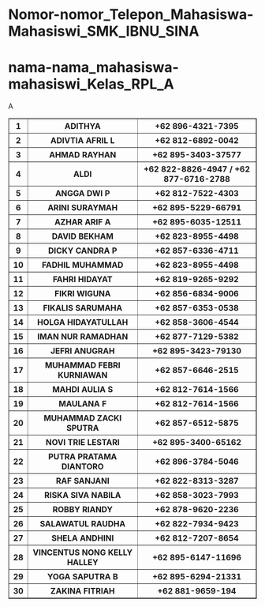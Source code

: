# Nomor-nomor_Telepon_Mahasiswa-Mahasiswi_SMK_IBNU_SINA
# nama-nama_mahasiswa-mahasiswi_Kelas_RPL_A
<!DOCTYPE html>
<html>
<head>
    
<title>ABSENSI</title>
</head>
<body>
<table border="1">
<tr>
  <th>1</th>
  <th>ADITHYA</th>
  <th>+62 896-4321-7395</th>
</tr>
   <tr>
      <th>2</th>
      <th>ADIVTIA AFRIL L</th>
      <th>+62 812-6892-0042</th>
</tr>
   <tr>
      <th>3</th>
      <th>AHMAD RAYHAN</th>
      <th>+62 895-3403-37577</th>
</tr>
   <tr>
      <th>4</th>A
      <th>ALDI</th>
      <th>+62 822-8826-4947 / +62 877-6716-2788</th>
</tr>
   <tr>
      <th>5</th>
      <th>ANGGA DWI P</th>
       <th>+62 812-7522-4303</th>
</tr>
   <tr>
      <th>6</th>
      <th>ARINI SURAYMAH</th>
      <th>+62 895-5229-66791</th>
</tr>
   <tr>
      <th>7</th>
      <th>AZHAR ARIF A</th>
      <th>+62 895-6035-12511</th>
</tr>
   <tr>
      <th>8</th>
      <th>DAVID BEKHAM</th>
       <th>+62 823-8955-4498</th>
</tr>
   <tr>
      <th>9</th>
      <th>DICKY CANDRA P</th>
      <th>+62 857-6336-4711</th>
</tr>
   <tr>
       <th>10</th>
      <th>FADHIL MUHAMMAD</th>
      <th>+62 823-8955-4498</th>
</tr>
   <tr>
      <th>11</th>
      <th>FAHRI HIDAYAT</th>
      <th>+62 819-9265-9292</th>
</tr>
   <tr>
      <th>12</th>
      <th>FIKRI WIGUNA</th>
      <th>+62 856-6834-9006</th>
</tr>
   <tr>
      <th>13</th>
      <th>FIKALIS SARUMAHA</th>
      <th>+62 857-6353-0538</th>
</tr>
   <tr>
      <th>14</th>
      <th>HOLGA HIDAYATULLAH</th>
      <th>+62 858-3606-4544</th>
</tr>
   <tr>
      <th>15</th>
      <th>IMAN NUR RAMADHAN</th>
      <th>+62 877-7129-5382</th>
</tr>
   <tr>
      <th>16</th>
      <th>JEFRI ANUGRAH</th>
      <th>+62 895-3423-79130</th>
</tr>
   <tr>
      <th>17</th>
      <th>MUHAMMAD FEBRI KURNIAWAN</th>
      <th>+62 857-6646-2515</th>
</tr>
   <tr>
      <th>18</th>
      <th>MAHDI AULIA S</th>
      <th>+62 812-7614-1566</th>
</tr>
   <tr>
      <th>19</th>
      <th>MAULANA F</th>
      <th>+62 812-7614-1566</th>
</tr>
   <tr>
      <th>20</th>
      <th>MUHAMMAD ZACKI SPUTRA</th>
      <th>+62 857-6512-5875</th>
 </tr>
    <tr>
    <th>21</th>
    <th>NOVI TRIE LESTARI</th>
    <th>+62 895-3400-65162</th>
</tr>
   <tr>
    <th>22</th>
    <th>PUTRA PRATAMA DIANTORO</th>
    <th>+62 896-3784-5046</th>
</tr>
   <tr>
    <th>23</th>
    <th>RAF SANJANI</th>
    <th>+62 822-8313-3287</th>
</tr>
   <tr>
    <th>24</th>
    <th>RISKA SIVA NABILA</th>
    <th>+62 858-3023-7993</th>
</tr>
   <tr>
    <th>25</th>
    <th>ROBBY RIANDY</th>
    <th>+62 878-9620-2236</th>
</tr>
   <tr>
    <th>26</th>
    <th>SALAWATUL RAUDHA</th>
    <th>+62 822-7934-9423</th>
</tr>
   <tr>
    <th>27</th>
    <th>SHELA ANDHINI</th>
    <th>+62 812-7207-8654</th>
</tr>
   <tr>
    <th>28</th>
    <th>VINCENTUS NONG KELLY HALLEY</h>
    <th>+62 895-6147-11696</th>
</tr>
   <tr>
    <th>29</th>
    <th>YOGA SAPUTRA B</th>
    <th>+62 895-6294-21331</th>
</tr>
   <tr>
    <th>30</th>
    <th>ZAKINA FITRIAH</th>
    <th>+62 881-9659-194</th>
 </tr>
 
 </html>
